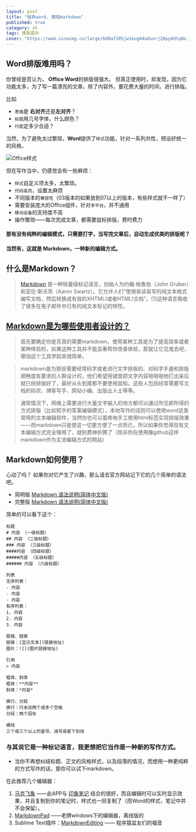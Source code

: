 ```yaml
---
layout: post
title: "抛弃word, 拥抱markdown"
published: true
category: zh
tags: 效率提升
cover: "https://ww4.sinaimg.cn/large/6d0af205jw1eug84adunrj20py0dtq8o.jpg"
---
```


## Word排版难用吗？

你曾经是否认为， **Office Word**的排版很强大。 但真正使用时，却发现，因为它功能太多，为了写一篇漂亮的文章，除了内容外，要花费大量的时间，进行排版。

比如  

- `表格`是 **右对齐**还是**左对齐**？
- `标题`用几号字体，什么颜色？
- `行距`定多少合适？

当然，为了避免太过繁琐，**Word**提供了`样式`功能，针对一系列共性，预设好统一的风格。  

![Office样式](http://www.gcpowertools.com.cn/products/img/screenshots/winforms/winforms_ribbon_showoff.png)

但在写作当中，仍感觉会有一些麻烦：  

- `样式`自定义项太多，太繁琐。
- `代码高亮`，设置太麻烦
- 不同版本的`兼容性`（03版本的如果放到07以上的版本，有些样式就不一样了）
- 需要安装庞大的Office组件，针对`多平台`，并不通用
- `移动设备`的支持度不高
- 操作繁琐——每次完成文章，都需要鼠标排版，费时费力

#### 那有没有纯粹的编辑模式，只需要打字，当写完文章后，自动生成优美的排版呢？

#### 当然有，这就是 **Markdown**，一种新的编辑方式。

## 什么是Markdown？

> [Markdown](http://zh.wikipedia.org/wiki/Markdown) 是一种轻量级标记语言，创始人为约翰·格鲁伯（John Gruber）和亚伦·斯沃茨（Aaron Swartz）。它允许人们“使用易读易写的纯文本格式编写文档，然后转换成有效的XHTML(或者HTML)文档”。[1]这种语言吸收了很多在电子邮件中已有的纯文本标记的特性。

## [Markdown是为哪些使用者设计的？](http://www.zhihu.com/question/20409634)

> 首先要确定你是否真的需要markdown，使用某种工具是为了提高效率或者某种体验的，如果这种工具并不能显著帮你改善体验，那就让它见鬼去吧，哪怕这个工具学起来很简单。

> markdown是为那些需要经常码字或者进行文字排版的、对码字手速和排版顺畅度有要求的人群设计的，他们希望用键盘把文字内容啪啪啪地打出来后就已经排版好了，最好从头到尾都不要使用鼠标。这些人包括经常需要写文档的码农、博客写手、网站小编、出版业人士等等。

> 通常情况下，网络上需要进行大量文字输入的地方都可以通过所见即所得的方式排版（比如知乎的答案编辑模式），本地写作的话则可以使用word这类常用的文本编辑软件，当然你也可以蛋疼地手工使用html标签实现排版效果——而markdown只是使这一切更方便了一点而已，所以如果你觉得现有文本编辑方式完全够用了，就别费神折腾了（除非你在使用像github这样markdown作为主流编辑方式的网站）

## Markdown如何使用？

心动了吗？ 
如果你对它产生了兴趣，那么请去官方网站记下它的几个简单的语法吧。  

- 简明版 [Markdown 语法说明(简体中文版)](http://wowubuntu.com/markdown/basic.html)
- 完整版 [Markdown 语法说明(简体中文版)](http://wowubuntu.com/markdown/index.html)

简单的可以看下这个：  

~~~
标题
# 内容 （一级标题）
## 内容 （二级标题）
### 内容 （三级标题）
####内容 （四级标题）
#####内容 （五级标题）
###### 内容 （六级标题）

列表
无序列表：
- 内容
- 内容
- 内容
有序列表：
1. 内容
2. 内容
3. 内容

链接、链接
链接：[显示文本](链接地址)
图片：![](图片链接地址)

引用
> 内容

粗体、斜体
粗体：**内容**
斜体：*内容*

换行、分段
换行：行末加两个或多个空格
分段：两个回车

横线
三个或三个以上的星号、减号或者下划线
~~~

### 与其说它是一种标记语言，我更想把它当作是一种新的写作方式。 

- 当你不再想纠结标题、正文的风格样式，以及段落的情况，而想用一种更纯粹的方式写作的话，那你可以试下markdown。

在此推荐几个编辑器：  

1. [马克飞象](http://maxiang.info/) ——此APP与 [印象笔记](www.yinxiang.com) 结合的很好，而且编辑时可以实时显示效果，并且复制到你的笔记时，样式也一同复制了（而Word的样式，笔记中并不会保留）。
2. [MarkdownPad](markdownpad.com) ——老牌windows下的编辑器，离线版的
3. Sublime Text插件：[MarkdownEditing](https://sublime.wbond.net/packages/MarkdownEditing‎
) —— 程序猿盆友们的福音

